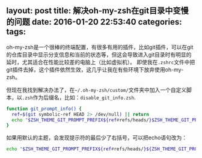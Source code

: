 layout: post
title: 解决oh-my-zsh在git目录中变慢的问题
date: 2016-01-20 22:53:40
categories:
tags:
---

oh-my-zsh是一个很棒的终端配置，有很多有用的插件，比如git插件，可以在git的仓库目录中显示分支信息和当前的状态等，但这会导致进入git目录时有明显的延时，尤其适合在性能比较差的电脑上（比如虚拟机）。
即使我在`.zshrc`文件中把git插件去掉，这个插件依然生效，这几乎让我在有些环境下放弃使用oh-my-zsh。

但现在我找到解决办法了，在`~/.oh-my-zsh/custom/`文件夹中加入一个自定义脚本，以`.zsh`作为后缀名，比如：`disable_git_info.zsh`.
```bash
function git_prompt_info() {
  ref=$(git symbolic-ref HEAD 2> /dev/null) || return
  echo "$ZSH_THEME_GIT_PROMPT_PREFIX${ref#refs/heads/}$ZSH_THEME_GIT_PROMPT_SUFFIX"
}
```
如果用默认的主题，会发现提示符的最后少了右括号，可以把echo语句改为：
```bash
echo "$ZSH_THEME_GIT_PROMPT_PREFIX${ref#refs/heads/}${ZSH_THEME_GIT_PROMPT_CLEAN}${ZSH_THEME_GIT_PROMPT_SUFFIX}"
```
